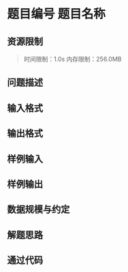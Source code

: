 # 题目编号 题目名称

## 资源限制

>时间限制：1.0s  内存限制：256.0MB

## 问题描述

> 

## 输入格式

> 

## 输出格式

> 

## 样例输入

> 

## 样例输出

> 

## 数据规模与约定

> 

## 解题思路

> 

## 通过代码

```cpp

```

